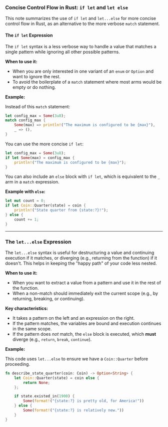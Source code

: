 ### Concise Control Flow in Rust: `if let` and `let else`

This note summarizes the use of `if let` and `let...else` for more concise control flow in Rust, as an alternative to the more verbose `match` statement.

#### The `if let` Expression

The `if let` syntax is a less verbose way to handle a value that matches a single pattern while ignoring all other possible patterns.

**When to use it:**

  * When you are only interested in one variant of an `enum` or `Option` and want to ignore the rest.
  * To avoid the boilerplate of a `match` statement where most arms would be empty or do nothing.

**Example:**

Instead of this `match` statement:

```rust
let config_max = Some(3u8);
match config_max {
    Some(max) => println!("The maximum is configured to be {max}"),
    _ => (),
}
```

You can use the more concise `if let`:

```rust
let config_max = Some(3u8);
if let Some(max) = config_max {
    println!("The maximum is configured to be {max}");
}
```

You can also include an `else` block with `if let`, which is equivalent to the `_` arm in a `match` expression.

**Example with `else`:**

```rust
let mut count = 0;
if let Coin::Quarter(state) = coin {
    println!("State quarter from {state:?}!");
} else {
    count += 1;
}
```

-----

### The `let...else` Expression

The `let...else` syntax is useful for destructuring a value and continuing execution if it matches, or diverging (e.g., returning from the function) if it doesn't. This helps in keeping the "happy path" of your code less nested.

**When to use it:**

  * When you want to extract a value from a pattern and use it in the rest of the function.
  * When a non-match should immediately exit the current scope (e.g., by returning, breaking, or continuing).

**Key characteristics:**

  * It takes a pattern on the left and an expression on the right.
  * If the pattern matches, the variables are bound and execution continues in the same scope.
  * If the pattern does *not* match, the `else` block is executed, which **must** diverge (e.g., `return`, `break`, `continue`).

**Example:**

This code uses `let...else` to ensure we have a `Coin::Quarter` before proceeding.

```rust
fn describe_state_quarter(coin: Coin) -> Option<String> {
    let Coin::Quarter(state) = coin else {
        return None;
    };

    if state.existed_in(1900) {
        Some(format!("{state:?} is pretty old, for America!"))
    } else {
        Some(format!("{state:?} is relatively new."))
    }
}
```